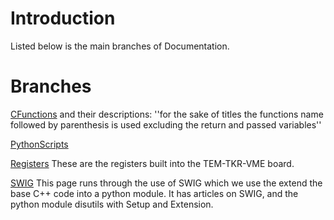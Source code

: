 # Introduction #

Listed below is the main branches of Documentation.


# Branches #

[CFunctions](CFunctions.md) and their descriptions:
''for the sake of titles the functions name followed by parenthesis is used excluding the return and passed variables''

[PythonScripts](PythonScripts.md)

[Registers](Registers.md) These are the registers built into the TEM-TKR-VME board.

[SWIG](SWIG.md) This page runs through the use of SWIG which we use the extend the base C++ code into a python module. It has articles on SWIG, and the python module disutils with Setup and Extension.